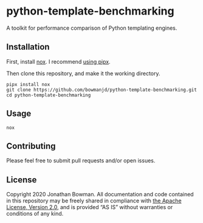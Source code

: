 # python-template-benchmarking

A toolkit for performance comparison of Python templating engines.

## Installation

First, install [nox]. I recommend [using pipx](https://dev.to/bowmanjd/how-do-i-install-a-python-command-line-tool-or-script-hint-pipx-3i2).

Then clone this repository, and make it the working directory.

```console
pipx install nox
git clone https://github.com/bowmanjd/python-template-benchmarking.git
cd python-template-benchmarking
```

## Usage

```console
nox
```

## Contributing

Please feel free to submit pull requests and/or open issues.

## License

Copyright 2020 Jonathan Bowman. All documentation and code contained in this repository may be freely shared in compliance with [the Apache License, Version 2.0][apache 2.0], and is provided “AS IS” without warranties or conditions of any kind.

[apache 2.0]: http://www.apache.org/licenses/LICENSE-2.0
[nox]: https://nox.thea.codes/
